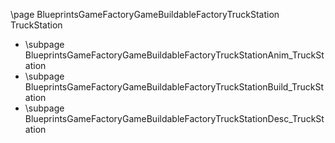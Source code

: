 \page BlueprintsGameFactoryGameBuildableFactoryTruckStation TruckStation
- \subpage BlueprintsGameFactoryGameBuildableFactoryTruckStationAnim_TruckStation
- \subpage BlueprintsGameFactoryGameBuildableFactoryTruckStationBuild_TruckStation
- \subpage BlueprintsGameFactoryGameBuildableFactoryTruckStationDesc_TruckStation
